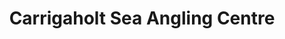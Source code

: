 ---
title: "Carrigaholt Sea Angling Centre"
address: "Carrigaholt, Co. Clare"
tel: "+353 (0)65 905 8209"
county: "Clare"
category: "Sea Angling"
type: "Content"
lat: "52.60383605957031"
lng: "-9.71018123626709"
---